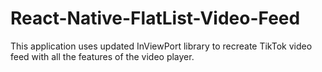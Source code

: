 # React-Native-FlatList-Video-Feed
 This application uses updated InViewPort library to recreate TikTok video feed with all the features of the video player.
